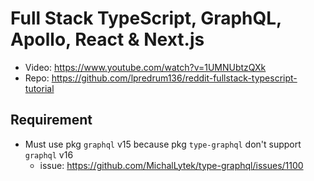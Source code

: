 # Full Stack TypeScript, GraphQL, Apollo, React & Next.js

- Video: https://www.youtube.com/watch?v=1UMNUbtzQXk
- Repo: https://github.com/lpredrum136/reddit-fullstack-typescript-tutorial

## Requirement

- Must use pkg `graphql` v15 because pkg `type-graphql` don't support `graphql` v16
  - issue: https://github.com/MichalLytek/type-graphql/issues/1100 